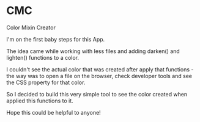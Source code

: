 # CMC
Color Mixin Creator

I'm on the first baby steps for this App.

The idea came while working with less files and adding darken() and lighten() functions to a color. 

I couldn't see the actual color that was created after apply that functions -the way was to open a file on the browser, 
check developer tools and see the CSS property for that color.

So I decided to build this very simple tool to see the color created when applied this functions to it.

Hope this could be helpful to anyone!
